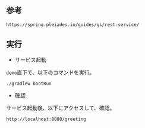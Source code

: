 ## 参考

`https://spring.pleiades.io/guides/gs/rest-service/`

## 実行

- サービス起動

`demo`直下で、以下のコマンドを実行。

`./gradlew bootRun`

- 確認

サービス起動後、以下にアクセスして、確認。

`http://localhost:8080/greeting`

